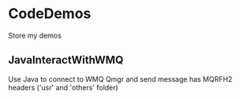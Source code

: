 # CodeDemos
Store my demos

## JavaInteractWithWMQ
Use Java to connect to WMQ Qmgr and send message has MQRFH2 headers ('usr' and 'others' folder)
